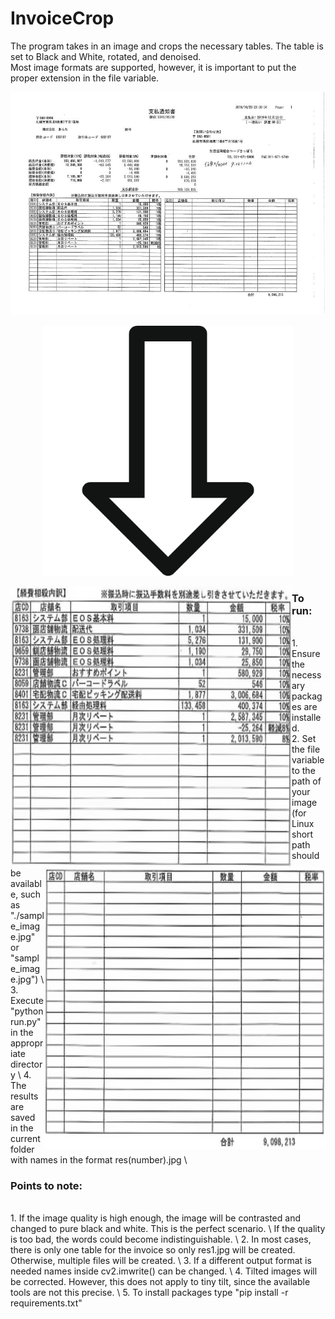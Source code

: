 # InvoiceCrop
The program takes in an image and crops the necessary tables. The table is set to Black and White, rotated, and denoised. \
Most image formats are supported, however, it is important to put the proper extension in the file variable. 

<img src="https://github.com/gsharabok/InvoiceCrop/blob/main/imgs/sample_image.jpg" />
<p align="center">
  <img width="400" height="400" src="https://github.com/gsharabok/InvoiceCrop/blob/main/imgs/down_arrow.png">
</p>

<img align="left" width="450" height="450" src="https://github.com/gsharabok/InvoiceCrop/blob/main/imgs/sample_image0_out.png">
<img align="right" width="450" height="450" src="https://github.com/gsharabok/InvoiceCrop/blob/main/imgs/sample_image1_out.png">

### To run:  
<br/>
	1. Ensure the necessary packages are installed. <br/>
	2. Set the file variable to the path of your image (for Linux short path should be available, such as "./sample_image.jpg" or "sample_image.jpg") \
	3. Execute "python run.py" in the appropriate directory \
	4. The results are saved in the current folder with names in the format res(number).jpg \
	
### Points to note:  
<br/>
	1. If the image quality is high enough, the image will be contrasted and changed to pure black and white. This is the perfect scenario. \
	   If the quality is too bad, the words could become indistinguishable. \
	2. In most cases, there is only one table for the invoice so only res1.jpg will be created. Otherwise, multiple files will be created. \
	3. If a different output format is needed names inside cv2.imwrite() can be changed. \
	4. Tilted images will be corrected. However, this does not apply to tiny tilt, since the available tools are not this precise. \
	5. To install packages type "pip install -r requirements.txt"
